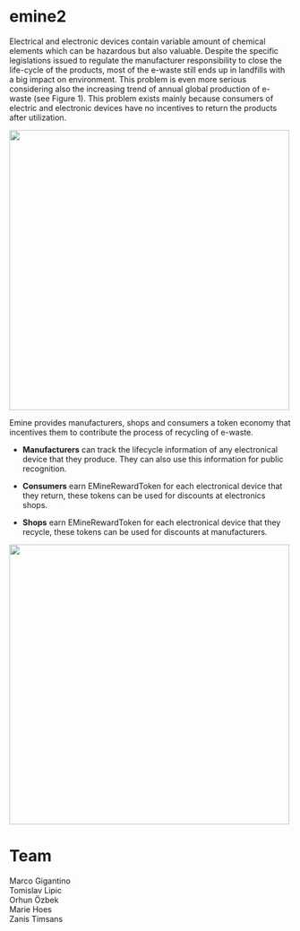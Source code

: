 # emine2

Electrical and electronic devices contain variable amount of chemical elements which can be hazardous but also valuable. Despite the specific legislations issued to regulate the manufacturer responsibility to close the life-cycle of the products, most of the e-waste still ends up in landfills with a big impact on environment. This problem is even more serious considering also the increasing trend of annual global production of e-waste (see Figure 1). This problem exists mainly because consumers of electric and electronic devices have no incentives to return the products after utilization.

<img width="500" height="500" src="https://image.prntscr.com/image/TaWYOSA3QQaoIzk2pUZtuw.png"/>

Emine provides manufacturers, shops and consumers a token economy that incentives them to contribute the process of recycling of e-waste.<br/>

 - <b>Manufacturers</b> can track the lifecycle information of any electronical device that they produce. They can also use this information for public recognition. <br/>
 
 - <b>Consumers</b> earn EMineRewardToken for each electronical device that they return, these tokens can be used for discounts at electronics shops.
 
 - <b>Shops</b> earn EMineRewardToken for each electronical device that they recycle, these tokens can be used for discounts at manufacturers.

<img width="500" height="500" src="https://image.prntscr.com/image/WH8lEmAIRs2_-0J1NtfrMA.png"/>

# Team
Marco Gigantino <br/>
Tomislav Lipic <br/>
Orhun Özbek <br/>
Marie Hoes <br/>
Zanis Timsans 


